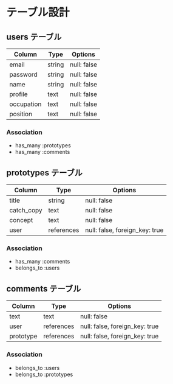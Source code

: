 # テーブル設計

## users テーブル

| Column    | Type   | Options     |
| ----------| ------ | ----------- |
| email     | string | null: false |
| password  | string | null: false |
| name      | string | null: false |
| profile   | text   | null: false |
| occupation| text   | null: false |
| position  | text   | null: false |



### Association

- has_many :prototypes
- has_many :comments

## prototypes テーブル

| Column    | Type       | Options                         |
| --------- | ---------- | ------------------------------- |
| title     | string     | null: false                     | 
| catch_copy| text       | null: false                     |
| concept   | text       | null: false                     |
| user      | references | null: false,  foreign_key: true |

### Association

- has_many :comments
- belongs_to :users


## comments テーブル

| Column    | Type       | Options                        |
| --------- | ---------- | ------------------------------ |
| text      | text       | null: false                    |
| user      | references | null: false, foreign_key: true |
| prototype | references | null: false, foreign_key: true |

### Association

- belongs_to :users
- belongs_to :prototypes
